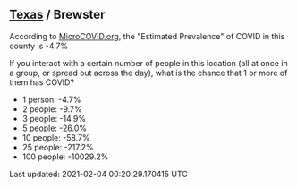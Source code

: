 
## [Texas](/united-states/texas) / Brewster

According to [MicroCOVID.org](http://microcovid.org),
the "Estimated Prevalence" of COVID in this county is -4.7%

If you interact with a certain number of people in this location
(all at once in a group, or spread out across the day), what is the chance that
1 or more of them has COVID?

- 1 person: -4.7%
- 2 people: -9.7%
- 3 people: -14.9%
- 5 people: -26.0%
- 10 people: -58.7%
- 25 people: -217.2%
- 100 people: -10029.2%

Last updated: 2021-02-04 00:20:29.170415 UTC
